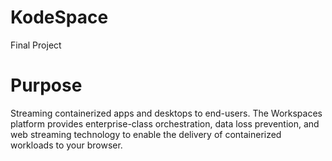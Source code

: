 # KodeSpace
Final Project

# Purpose

Streaming containerized apps and desktops to end-users. The Workspaces platform provides enterprise-class orchestration, 
data loss prevention, and web streaming technology to enable the delivery of containerized workloads to your browser.
